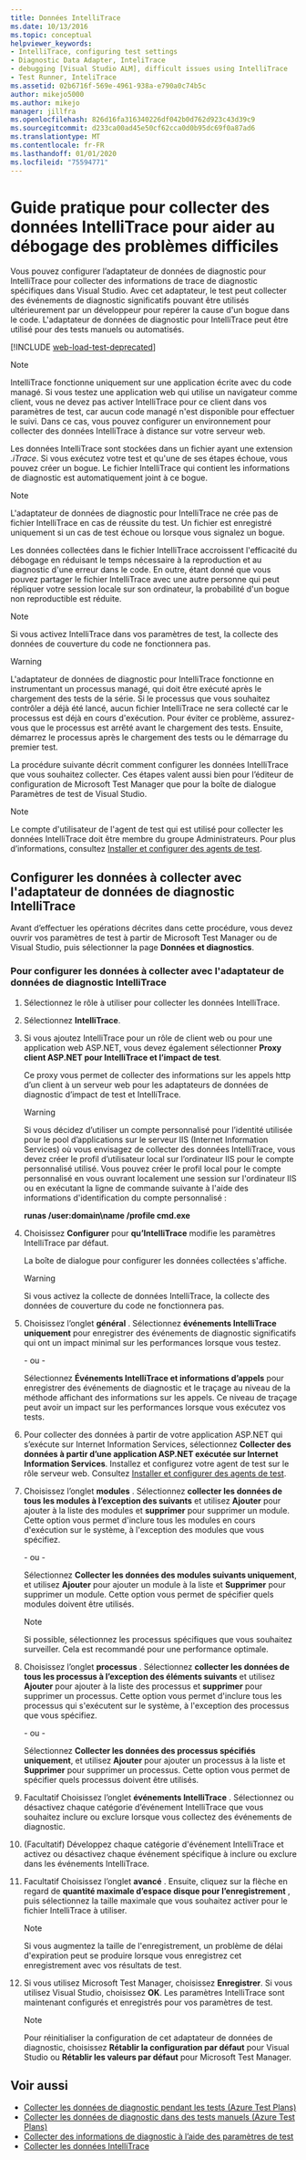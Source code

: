 ```yaml
---
title: Données IntelliTrace
ms.date: 10/13/2016
ms.topic: conceptual
helpviewer_keywords:
- IntelliTrace, configuring test settings
- Diagnostic Data Adapter, InteliTrace
- debugging [Visual Studio ALM], difficult issues using IntelliTrace
- Test Runner, InteliTrace
ms.assetid: 02b6716f-569e-4961-938a-e790a0c74b5c
author: mikejo5000
ms.author: mikejo
manager: jillfra
ms.openlocfilehash: 826d16fa316340226df042b0d762d923c43d39c9
ms.sourcegitcommit: d233ca00ad45e50cf62cca0d0b95dc69f0a87ad6
ms.translationtype: MT
ms.contentlocale: fr-FR
ms.lasthandoff: 01/01/2020
ms.locfileid: "75594771"
---
```

# <a name="how-to-collect-intellitrace-data-to-help-debug-difficult-issues"></a>Guide pratique pour collecter des données IntelliTrace pour aider au débogage des problèmes difficiles

Vous pouvez configurer l’adaptateur de données de diagnostic pour IntelliTrace pour collecter des informations de trace de diagnostic spécifiques dans Visual Studio. Avec cet adaptateur, le test peut collecter des événements de diagnostic significatifs pouvant être utilisés ultérieurement par un développeur pour repérer la cause d'un bogue dans le code. L'adaptateur de données de diagnostic pour IntelliTrace peut être utilisé pour des tests manuels ou automatisés.

[!INCLUDE [web-load-test-deprecated](includes/web-load-test-deprecated.md)]

> [!NOTE]
> IntelliTrace fonctionne uniquement sur une application écrite avec du code managé. Si vous testez une application web qui utilise un navigateur comme client, vous ne devez pas activer IntelliTrace pour ce client dans vos paramètres de test, car aucun code managé n'est disponible pour effectuer le suivi. Dans ce cas, vous pouvez configurer un environnement pour collecter des données IntelliTrace à distance sur votre serveur web.

Les données IntelliTrace sont stockées dans un fichier ayant une extension *.iTrace*. Si vous exécutez votre test et qu'une de ses étapes échoue, vous pouvez créer un bogue. Le fichier IntelliTrace qui contient les informations de diagnostic est automatiquement joint à ce bogue.

> [!NOTE]
> L'adaptateur de données de diagnostic pour IntelliTrace ne crée pas de fichier IntelliTrace en cas de réussite du test. Un fichier est enregistré uniquement si un cas de test échoue ou lorsque vous signalez un bogue.

Les données collectées dans le fichier IntelliTrace accroissent l'efficacité du débogage en réduisant le temps nécessaire à la reproduction et au diagnostic d'une erreur dans le code. En outre, étant donné que vous pouvez partager le fichier IntelliTrace avec une autre personne qui peut répliquer votre session locale sur son ordinateur, la probabilité d'un bogue non reproductible est réduite.

> [!NOTE]
> Si vous activez IntelliTrace dans vos paramètres de test, la collecte des données de couverture du code ne fonctionnera pas.

> [!WARNING]
> L'adaptateur de données de diagnostic pour IntelliTrace fonctionne en instrumentant un processus managé, qui doit être exécuté après le chargement des tests de la série. Si le processus que vous souhaitez contrôler a déjà été lancé, aucun fichier IntelliTrace ne sera collecté car le processus est déjà en cours d'exécution. Pour éviter ce problème, assurez-vous que le processus est arrêté avant le chargement des tests. Ensuite, démarrez le processus après le chargement des tests ou le démarrage du premier test.

La procédure suivante décrit comment configurer les données IntelliTrace que vous souhaitez collecter. Ces étapes valent aussi bien pour l’éditeur de configuration de Microsoft Test Manager que pour la boîte de dialogue Paramètres de test de Visual Studio.

> [!NOTE]
> Le compte d'utilisateur de l'agent de test qui est utilisé pour collecter les données IntelliTrace doit être membre du groupe Administrateurs. Pour plus d’informations, consultez [Installer et configurer des agents de test](../test/lab-management/install-configure-test-agents.md).

## <a name="configure-the-data-to-collect-with-the-intellitrace-diagnostic-data-adapter"></a>Configurer les données à collecter avec l'adaptateur de données de diagnostic IntelliTrace

Avant d’effectuer les opérations décrites dans cette procédure, vous devez ouvrir vos paramètres de test à partir de Microsoft Test Manager ou de Visual Studio, puis sélectionner la page **Données et diagnostics**.

### <a name="to-configure-the-data-to-collect-with-the-intellitrace-diagnostic-data-adapter"></a>Pour configurer les données à collecter avec l'adaptateur de données de diagnostic IntelliTrace

1. Sélectionnez le rôle à utiliser pour collecter les données IntelliTrace.

2. Sélectionnez **IntelliTrace**.

3. Si vous ajoutez IntelliTrace pour un rôle de client web ou pour une application web ASP.NET, vous devez également sélectionner **Proxy client ASP.NET pour IntelliTrace et l’impact de test**.

     Ce proxy vous permet de collecter des informations sur les appels http d’un client à un serveur web pour les adaptateurs de données de diagnostic d’impact de test et IntelliTrace.

    > [!WARNING]
    > Si vous décidez d’utiliser un compte personnalisé pour l’identité utilisée pour le pool d’applications sur le serveur IIS (Internet Information Services) où vous envisagez de collecter des données IntelliTrace, vous devez créer le profil d’utilisateur local sur l’ordinateur IIS pour le compte personnalisé utilisé. Vous pouvez créer le profil local pour le compte personnalisé en vous ouvrant localement une session sur l'ordinateur IIS ou en exécutant la ligne de commande suivante à l'aide des informations d'identification du compte personnalisé :
    >
    > **runas /user:domain\name /profile cmd.exe**

4. Choisissez **Configurer** pour **qu’IntelliTrace** modifie les paramètres IntelliTrace par défaut.

     La boîte de dialogue pour configurer les données collectées s'affiche.

    > [!WARNING]
    > Si vous activez la collecte de données IntelliTrace, la collecte des données de couverture du code ne fonctionnera pas.

5. Choisissez l’onglet **général** . Sélectionnez **événements IntelliTrace uniquement** pour enregistrer des événements de diagnostic significatifs qui ont un impact minimal sur les performances lorsque vous testez.

     \- ou -

     Sélectionnez **Événements IntelliTrace et informations d’appels** pour enregistrer des événements de diagnostic et le traçage au niveau de la méthode affichant des informations sur les appels. Ce niveau de traçage peut avoir un impact sur les performances lorsque vous exécutez vos tests.

6. Pour collecter des données à partir de votre application ASP.NET qui s’exécute sur Internet Information Services, sélectionnez **Collecter des données à partir d’une application ASP.NET exécutée sur Internet Information Services**. Installez et configurez votre agent de test sur le rôle serveur web. Consultez [Installer et configurer des agents de test](../test/lab-management/install-configure-test-agents.md).

7. Choisissez l’onglet **modules** . Sélectionnez **collecter les données de tous les modules à l’exception des suivants** et utilisez **Ajouter** pour ajouter à la liste des modules et **supprimer** pour supprimer un module. Cette option vous permet d'inclure tous les modules en cours d'exécution sur le système, à l'exception des modules que vous spécifiez.

     \- ou -

     Sélectionnez **Collecter les données des modules suivants uniquement**, et utilisez **Ajouter** pour ajouter un module à la liste et **Supprimer** pour supprimer un module. Cette option vous permet de spécifier quels modules doivent être utilisés.

    > [!NOTE]
    > Si possible, sélectionnez les processus spécifiques que vous souhaitez surveiller. Cela est recommandé pour une performance optimale.

8. Choisissez l’onglet **processus** . Sélectionnez **collecter les données de tous les processus à l’exception des éléments suivants** et utilisez **Ajouter** pour ajouter à la liste des processus et **supprimer** pour supprimer un processus. Cette option vous permet d'inclure tous les processus qui s'exécutent sur le système, à l'exception des processus que vous spécifiez.

     \- ou -

     Sélectionnez **Collecter les données des processus spécifiés uniquement**, et utilisez **Ajouter** pour ajouter un processus à la liste et **Supprimer** pour supprimer un processus. Cette option vous permet de spécifier quels processus doivent être utilisés.

9. Facultatif Choisissez l’onglet **événements IntelliTrace** . Sélectionnez ou désactivez chaque catégorie d’événement IntelliTrace que vous souhaitez inclure ou exclure lorsque vous collectez des événements de diagnostic.

10. (Facultatif) Développez chaque catégorie d'événement IntelliTrace et activez ou désactivez chaque événement spécifique à inclure ou exclure dans les événements IntelliTrace.

11. Facultatif Choisissez l’onglet **avancé** . Ensuite, cliquez sur la flèche en regard de **quantité maximale d’espace disque pour l’enregistrement** , puis sélectionnez la taille maximale que vous souhaitez activer pour le fichier IntelliTrace à utiliser.

    > [!NOTE]
    > Si vous augmentez la taille de l'enregistrement, un problème de délai d'expiration peut se produire lorsque vous enregistrez cet enregistrement avec vos résultats de test.

12. Si vous utilisez Microsoft Test Manager, choisissez **Enregistrer**. Si vous utilisez Visual Studio, choisissez **OK**. Les paramètres IntelliTrace sont maintenant configurés et enregistrés pour vos paramètres de test.

    > [!NOTE]
    > Pour réinitialiser la configuration de cet adaptateur de données de diagnostic, choisissez **Rétablir la configuration par défaut** pour Visual Studio ou **Rétablir les valeurs par défaut** pour Microsoft Test Manager.

## <a name="see-also"></a>Voir aussi

- [Collecter les données de diagnostic pendant les tests (Azure Test Plans)](/azure/devops/test/collect-diagnostic-data?view=vsts)
- [Collecter les données de diagnostic dans des tests manuels (Azure Test Plans)](/azure/devops/test/mtm/collect-more-diagnostic-data-in-manual-tests?view=vsts)
- [Collecter des informations de diagnostic à l’aide des paramètres de test](../test/collect-diagnostic-information-using-test-settings.md)
- [Collecter les données IntelliTrace](../test/how-to-collect-intellitrace-data-to-help-debug-difficult-issues.md)
